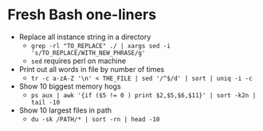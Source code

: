 # Fresh Bash one-liners
* Replace all instance string in a directory
  * `grep -rl "TO_REPLACE" ./ | xargs sed -i 's/TO_REPLACE/WITH_NEW_PHRASE/g'`
  * `sed` requires perl on machine
* Print out all words in file by number of times
  * `tr -c a-zA-Z '\n' < THE_FILE | sed '/^$/d' | sort | uniq -i -c`
* Show 10 biggest memory hogs
  *  `ps aux | awk '{if ($5 != 0 ) print $2,$5,$6,$11}' | sort -k2n | tail -10`
* Show 10 largest files in path
  * `du -sk /PATH/* | sort -rn | head -10`

